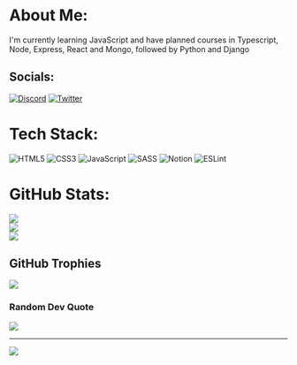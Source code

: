 # About Me:

I'm currently learning JavaScript and have planned courses in Typescript, Node, Express, React and Mongo, followed by Python and Django

## Socials:

[![Discord](https://img.shields.io/badge/Discord-%237289DA.svg?logo=discord&logoColor=white)](htttps://discord.gg/https://discord.gg/bAwyVvG2RH) [![Twitter](https://img.shields.io/badge/Twitter-%231DA1F2.svg?logo=Twitter&logoColor=white)](https://twitter.com/LeonLonsdale)

# Tech Stack:

![HTML5](https://img.shields.io/badge/html5-%23E34F26.svg?style=for-the-badge&logo=html5&logoColor=white) ![CSS3](https://img.shields.io/badge/css3-%231572B6.svg?style=for-the-badge&logo=css3&logoColor=white) ![JavaScript](https://img.shields.io/badge/javascript-%23323330.svg?style=for-the-badge&logo=javascript&logoColor=%23F7DF1E) ![SASS](https://img.shields.io/badge/SASS-hotpink.svg?style=for-the-badge&logo=SASS&logoColor=white) ![Notion](https://img.shields.io/badge/Notion-%23000000.svg?style=for-the-badge&logo=notion&logoColor=white) ![ESLint](https://img.shields.io/badge/ESLint-4B3263?style=for-the-badge&logo=eslint&logoColor=white)

# GitHub Stats:

![](https://github-readme-stats.vercel.app/api?username=Sen-Nyin&theme=react&hide_border=false&include_all_commits=false&count_private=false)<br/>
![](https://github-readme-streak-stats.herokuapp.com/?user=Sen-Nyin&theme=react&hide_border=false)<br/>
![](https://github-readme-stats.vercel.app/api/top-langs/?username=Sen-Nyin&theme=react&hide_border=false&include_all_commits=false&count_private=false&layout=compact)

## GitHub Trophies

![](https://github-profile-trophy.vercel.app/?username=Sen-Nyin&theme=monokai&no-frame=false&no-bg=true&margin-w=4)

### Random Dev Quote

![](https://quotes-github-readme.vercel.app/api?type=horizontal&theme=tokyonight)

---

[![](https://visitcount.itsvg.in/api?id=Sen-Nyin&icon=0&color=0)](https://visitcount.itsvg.in)

<!-- ## 💰 You can help me by Donating

[![PayPal](https://img.shields.io/badge/PayPal-00457C?style=for-the-badge&logo=paypal&logoColor=white)](https://paypal.me/paypal.me/leonlonsdale) -->

  <!-- Proudly created with GPRM ( https://gprm.itsvg.in ) -->
